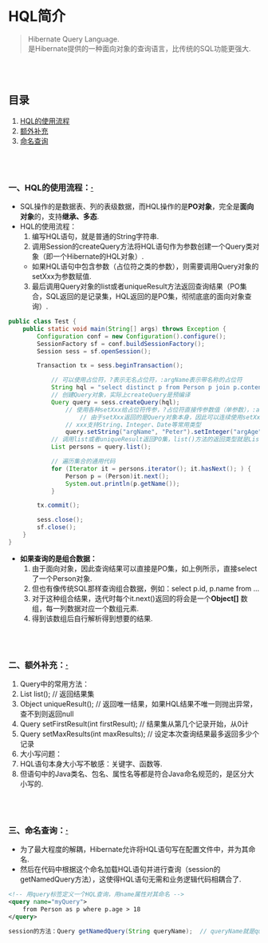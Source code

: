 # HQL简介
> Hibernate Query Language.<br>
> 是Hibernate提供的一种面向对象的查询语言，比传统的SQL功能更强大.

<br><br>

## 目录
1. [HQL的使用流程](#一hql的使用流程)
2. [额外补充](#二额外补充)
3. [命名查询]()

<br><br>

### 一、HQL的使用流程：[·](#目录)

- SQL操作的是数据表、列的表级数据，而HQL操作的是**PO对象**，完全是**面向对象**的，支持**继承、多态**.
- HQL的使用流程：
  1. 编写HQL语句，就是普通的String字符串.
  2. 调用Session的createQuery方法将HQL语句作为参数创建一个Query类对象（即一个Hibernate的HQL对象）.
    - 如果HQL语句中包含参数（占位符之类的参数），则需要调用Query对象的setXxx为参数赋值.
  3. 最后调用Query对象的list或者uniqueResult方法返回查询结果（PO集合，SQL返回的是记录集，HQL返回的是PO集，彻彻底底的面向对象查询）.

```java
public class Test {
	public static void main(String[] args) throws Exception {
		Configuration conf = new Configuration().configure();
		SessionFactory sf = conf.buildSessionFactory();
		Session sess = sf.openSession();

		Transaction tx = sess.beginTransaction();

			// 可以使用占位符，?表示无名占位符，:argName表示带名称的占位符
			String hql = "select distinct p from Person p join p.contents where p.name = :argName and p.age < :argAge";
			// 创建Query对象，实际上createQuery是预编译
			Query query = sess.createQuery(hql);
				// 使用各种setXxx给占位符传参，?占位符直接传参数值（单参数），:argName占位符先给出参数名在给出参数值
					// 由于setXxx返回的是Query对象本身，因此可以连续使用setXxx给多个占位符传参
				// xxx支持String、Integer、Date等常用类型
				query.setString("argName", "Peter").setInteger("argAge", 20);
			// 调用list或者uniqueResult返回PO集，list()方法的返回类型就是List，无类型的（无模板类型）！！
			List persons = query.list();

			// 遍历集合的通用代码
			for (Iterator it = persons.iterator(); it.hasNext(); ) {
				Person p = (Person)it.next();
				System.out.println(p.getName());
			}

		tx.commit();

		sess.close();
		sf.close();
	}
}
```

- **如果查询的是组合数据：**
  1. 由于面向对象，因此查询结果可以直接是PO集，如上例所示，直接select了一个Person对象.
  2. 但也有像传统SQL那样查询组合数据，例如：select p.id, p.name from ...
  3. 对于这种组合结果，迭代时每个it.next()返回的将会是一个**Object[]** 数组，每一列数据对应一个数组元素.
  4. 得到该数组后自行解析得到想要的结果.

<br><br>

### 二、额外补充：[·](#目录)
1. Query中的常用方法：
  1. List list();  // 返回结果集
  2. Object uniqueResult();  // 返回唯一结果，如果HQL结果不唯一则抛出异常，查不到则返回null
  3. Query setFirstResult(int firstResult);  // 结果集从第几个记录开始，从0计
  4. Query setMaxResults(int maxResults);  // 设定本次查询结果最多返回多少个记录
2. 大小写问题：
  1. HQL语句本身大小写不敏感：关键字、函数等.
  2. 但语句中的Java类名、包名、属性名等都是符合Java命名规范的，是区分大小写的.

<br><br>

### 三、命名查询：[·](#目录)
- 为了最大程度的解耦，Hibernate允许将HQL语句写在配置文件中，并为其命名.
- 然后在代码中根据这个命名加载HQL语句并进行查询（session的getNamedQuery方法），这使得HQL语句无需和业务逻辑代码相耦合了.

```xml
<!-- 用query标签定义一个HQL查询，用name属性对其命名 -->
<query name="myQuery">
    from Person as p where p.age > 18
</query>
```

```java
session的方法：Query getNamedQuery(String queryName);  // queryName就是query的命名
```
